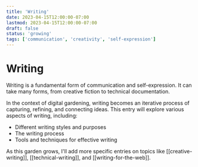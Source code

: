 ```yaml
---
title: 'Writing'
date: 2023-04-15T12:00:00-07:00
lastmod: 2023-04-15T12:00:00-07:00
draft: false
status: 'growing'
tags: ['communication', 'creativity', 'self-expression']
---
```


# Writing

Writing is a fundamental form of communication and self-expression. It can take many forms, from
creative fiction to technical documentation.

In the context of digital gardening, writing becomes an iterative process of capturing, refining,
and connecting ideas. This entry will explore various aspects of writing, including:

- Different writing styles and purposes
- The writing process
- Tools and techniques for effective writing

As this garden grows, I'll add more specific entries on topics like [[creative-writing]],
[[technical-writing]], and [[writing-for-the-web]].
